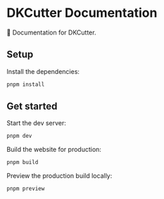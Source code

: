 # DKCutter Documentation

📄 Documentation for DKCutter.

## Setup

Install the dependencies:

```bash
pnpm install
```

## Get started

Start the dev server:

```bash
pnpm dev
```

Build the website for production:

```bash
pnpm build
```

Preview the production build locally:

```bash
pnpm preview
```
